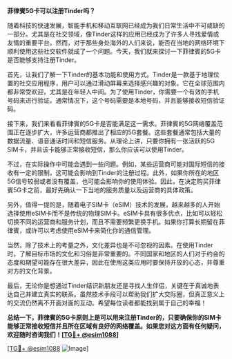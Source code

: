 **菲律賓5G卡可以注册Tinder吗？**

随着科技的快速发展，智能手机和移动互联网已经成为我们日常生活中不可或缺的一部分。尤其是在社交领域，像Tinder这样的应用已经成为了许多人寻找爱情或友情的重要平台。然而，对于那些身处海外的人们来说，能否在当地的网络环境下顺利使用这些社交软件就成了一个问题。今天，我们就来探讨一下菲律賓的5G卡是否能够支持注册Tinder。

首先，让我们了解一下Tinder的基本功能和使用方式。Tinder是一款基于地理位置的社交应用程序，用户可以通过滑动屏幕来选择感兴趣的对象。它在全球范围内都非常受欢迎，尤其是在年轻人中间。为了使用Tinder，你需要一个有效的手机号码来进行验证。通常情况下，这个号码需要是本地号码，并且能够接收短信验证码。

接下来，我们来看看菲律賓的5G卡是否能满足这一需求。菲律賓的5G网络覆盖范围正在逐步扩大，许多运营商都推出了相应的5G套餐。这些套餐通常包括大量的数据流量、语音通话时间和短信服务。从理论上讲，只要你拥有一张活跃的5G SIM卡，并且该卡能够正常接收短信，那么你应该可以使用Tinder。

不过，在实际操作中可能会遇到一些问题。例如，某些运营商可能对国际短信的接收有一定的限制，这可能会影响到Tinder的注册过程。此外，如果你所在的地区5G信号较弱或者没有覆盖，也可能会影响你的使用体验。因此，在决定购买菲律賓5G卡之前，最好先确认一下当地的服务质量以及运营商的具体政策。

另外，值得一提的是，随着电子SIM卡（eSIM）技术的发展，越来越多的人开始选择使用eSIM卡而不是传统的物理SIM卡。eSIM卡具有很多优点，比如可以轻松切换不同的运营商和服务计划，而且不需要频繁更换手机。如果你打算长期留在菲律賓，或许可以考虑使用eSIM卡来简化你的通信管理。

当然，除了技术上的考量之外，文化差异也是不可忽视的因素。在使用Tinder时，了解目标市场的文化和习俗是非常重要的。不同国家和地区的人们对于约会的态度和期望可能存在很大差异，因此在使用这类应用时要保持开放的心态，并尊重对方的文化背景。

最后，无论你是想通过Tinder结识新朋友还是寻找人生伴侣，关键在于真诚地表达自己并建立真实的联系。虽然技术手段可以帮助我们扩大交际圈，但真正意义上的交流仍然离不开面对面的互动。希望每位读者都能找到属于自己的幸福！

**总结一下，菲律賓的5G卡原则上是可以用来注册Tinder的，只要确保你的SIM卡能够正常接收短信并且所在区域有良好的网络覆盖。如果您对这方面有任何疑问，欢迎随时咨询我们！[[TG💪+ @esim1088](https://t.me/s/esim1088)]**

[[TG💪+ @esim1088](https://t.me/s/esim1088) ![Image](https://i.postimg.cc/4NQfJmqS/Snipaste-2025-05-13-00-14-12.png)]